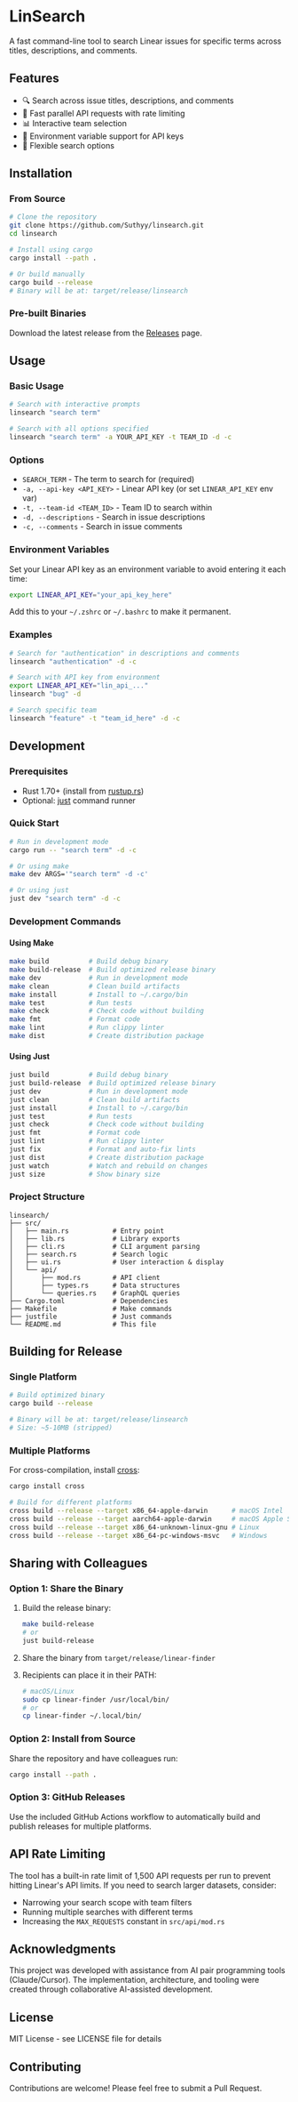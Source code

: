 # LinSearch

A fast command-line tool to search Linear issues for specific terms across titles, descriptions, and comments.

## Features

- 🔍 Search across issue titles, descriptions, and comments
- 🚀 Fast parallel API requests with rate limiting
- 📊 Interactive team selection
- 💾 Environment variable support for API keys
- 🎯 Flexible search options

## Installation

### From Source

```bash
# Clone the repository
git clone https://github.com/Suthyy/linsearch.git
cd linsearch

# Install using cargo
cargo install --path .

# Or build manually
cargo build --release
# Binary will be at: target/release/linsearch
```

### Pre-built Binaries

Download the latest release from the [Releases](https://github.com/Suthyy/linsearch/releases) page.

## Usage

### Basic Usage

```bash
# Search with interactive prompts
linsearch "search term"

# Search with all options specified
linsearch "search term" -a YOUR_API_KEY -t TEAM_ID -d -c
```

### Options

- `SEARCH_TERM` - The term to search for (required)
- `-a, --api-key <API_KEY>` - Linear API key (or set `LINEAR_API_KEY` env var)
- `-t, --team-id <TEAM_ID>` - Team ID to search within
- `-d, --descriptions` - Search in issue descriptions
- `-c, --comments` - Search in issue comments

### Environment Variables

Set your Linear API key as an environment variable to avoid entering it each time:

```bash
export LINEAR_API_KEY="your_api_key_here"
```

Add this to your `~/.zshrc` or `~/.bashrc` to make it permanent.

### Examples

```bash
# Search for "authentication" in descriptions and comments
linsearch "authentication" -d -c

# Search with API key from environment
export LINEAR_API_KEY="lin_api_..."
linsearch "bug" -d

# Search specific team
linsearch "feature" -t "team_id_here" -d -c
```

## Development

### Prerequisites

- Rust 1.70+ (install from [rustup.rs](https://rustup.rs))
- Optional: [just](https://github.com/casey/just) command runner

### Quick Start

```bash
# Run in development mode
cargo run -- "search term" -d -c

# Or using make
make dev ARGS='"search term" -d -c'

# Or using just
just dev "search term" -d -c
```

### Development Commands

#### Using Make

```bash
make build          # Build debug binary
make build-release  # Build optimized release binary
make dev            # Run in development mode
make clean          # Clean build artifacts
make install        # Install to ~/.cargo/bin
make test           # Run tests
make check          # Check code without building
make fmt            # Format code
make lint           # Run clippy linter
make dist           # Create distribution package
```

#### Using Just

```bash
just build          # Build debug binary
just build-release  # Build optimized release binary
just dev            # Run in development mode
just clean          # Clean build artifacts
just install        # Install to ~/.cargo/bin
just test           # Run tests
just check          # Check code without building
just fmt            # Format code
just lint           # Run clippy linter
just fix            # Format and auto-fix lints
just dist           # Create distribution package
just watch          # Watch and rebuild on changes
just size           # Show binary size
```

### Project Structure

```
linsearch/
├── src/
│   ├── main.rs           # Entry point
│   ├── lib.rs            # Library exports
│   ├── cli.rs            # CLI argument parsing
│   ├── search.rs         # Search logic
│   ├── ui.rs             # User interaction & display
│   └── api/
│       ├── mod.rs        # API client
│       ├── types.rs      # Data structures
│       └── queries.rs    # GraphQL queries
├── Cargo.toml            # Dependencies
├── Makefile              # Make commands
├── justfile              # Just commands
└── README.md             # This file
```

## Building for Release

### Single Platform

```bash
# Build optimized binary
cargo build --release

# Binary will be at: target/release/linsearch
# Size: ~5-10MB (stripped)
```

### Multiple Platforms

For cross-compilation, install [cross](https://github.com/cross-rs/cross):

```bash
cargo install cross

# Build for different platforms
cross build --release --target x86_64-apple-darwin      # macOS Intel
cross build --release --target aarch64-apple-darwin     # macOS Apple Silicon
cross build --release --target x86_64-unknown-linux-gnu # Linux
cross build --release --target x86_64-pc-windows-msvc   # Windows
```

## Sharing with Colleagues

### Option 1: Share the Binary

1. Build the release binary:

   ```bash
   make build-release
   # or
   just build-release
   ```

2. Share the binary from `target/release/linear-finder`

3. Recipients can place it in their PATH:
   ```bash
   # macOS/Linux
   sudo cp linear-finder /usr/local/bin/
   # or
   cp linear-finder ~/.local/bin/
   ```

### Option 2: Install from Source

Share the repository and have colleagues run:

```bash
cargo install --path .
```

### Option 3: GitHub Releases

Use the included GitHub Actions workflow to automatically build and publish releases for multiple platforms.

## API Rate Limiting

The tool has a built-in rate limit of 1,500 API requests per run to prevent hitting Linear's API limits. If you need to search larger datasets, consider:

- Narrowing your search scope with team filters
- Running multiple searches with different terms
- Increasing the `MAX_REQUESTS` constant in `src/api/mod.rs`

## Acknowledgments

This project was developed with assistance from AI pair programming tools (Claude/Cursor). The implementation, architecture, and tooling were created through collaborative AI-assisted development.

## License

MIT License - see LICENSE file for details

## Contributing

Contributions are welcome! Please feel free to submit a Pull Request.
